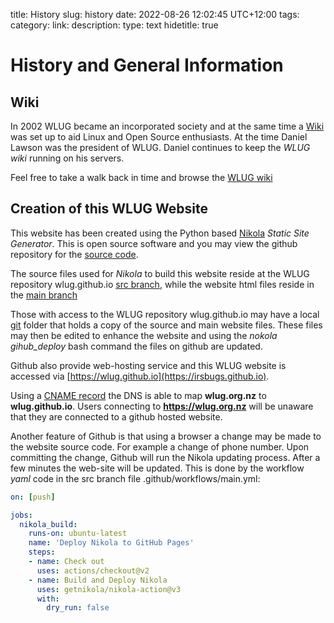 title: History
slug: history
date: 2022-08-26 12:02:45 UTC+12:00
tags: 
category: 
link: 
description: 
type: text
hidetitle: true
<!---
Draft completed: 2022-08-28 Ian Stewart

TODO: More Historical info???

TODO> When moved to WLUG repo
Future: Change https://github.com/irsbugs/wlug.github.io/tree/src
to https://github.com/WLUG/wlug.github.io/tree/src

and change: https://github.com/irsbugs/wlug.github.io
to: https://github.com/WLUG/wlug.github.io

and change: https://irsbugs.github.io
to: ttps://wlug.github.io

Add the taml script to updates the website automatically, etc.

-->

# History and General Information

## Wiki

In 2002 WLUG became an incorporated society and at the same time a [Wiki](https://en.wikipedia.org/wiki/Wiki) was set up to aid Linux and Open Source enthusiasts. At the time Daniel Lawson was the president of WLUG. Daniel continues to keep the *WLUG wiki* running on his servers.

Feel free to take a walk back in time and browse the [WLUG wiki](http://wiki.wlug.org.nz/)


## Creation of this WLUG Website

This website has been created using the Python based [Nikola](https://getnikola.com/) *Static Site Generator*. This is open source software and you may view the github repository for the [source code](https://github.com/getnikola/nikola).

The source files used for *Nikola* to build this website reside at the WLUG repository wlug.github.io [src branch](https://github.com/irsbugs/wlug.github.io/tree/src), while the website html files reside in the [main branch](https://github.com/irsbugs/wlug.github.io)

Those with access to the WLUG repository wlug.github.io may have a local [git](https://en.wikipedia.org/wiki/Git) folder that holds a copy of the source and main website files. These files may then be edited to enhance the website and using the *nokola gihub_deploy* bash command the files on github are updated. 

Github also provide web-hosting service and this WLUG website is accessed via [https://wlug.github.io](https://irsbugs.github.io).

Using a [CNAME record](https://en.wikipedia.org/wiki/CNAME_record) the DNS is able to map **wlug.org.nz** to **wlug.github.io**. Users connecting to **https://wlug.org.nz** will be unaware that they are connected to a github hosted website.

Another feature of Github is that using a browser a change may be made to the website source code. For example a change of phone number. Upon committing the change, Github will run the Nikola updating process. After a few minutes the web-site will be updated. This is done by the workflow *yaml* code in the src branch file .github/workflows/main.yml:
 
```yaml
on: [push]

jobs:
  nikola_build:
    runs-on: ubuntu-latest
    name: 'Deploy Nikola to GitHub Pages'
    steps:
    - name: Check out
      uses: actions/checkout@v2
    - name: Build and Deploy Nikola
      uses: getnikola/nikola-action@v3
      with:
        dry_run: false
```            







